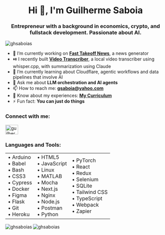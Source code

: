 <h1 align="center">Hi 👋, I'm Guilherme Saboia</h1>
<h3 align="center">Entrepreneur with a background in economics, crypto, and fullstack development. Passionate about AI.</h3>

<p align="left">
  <img src="https://komarev.com/ghpvc/?username=ghsaboias&label=Profile%20views&color=0e75b6&style=flat" alt="ghsaboias" />
</p>

- 🔭 I’m currently working on **[Fast Takeoff News](https://news.fasttakeoff.org)**, a news generator  
- ⏯️ I recently built **[Video Transcriber](https://github.com/ghsaboias/video-transcriber)**, a local video transcriber using whisper.cpp, with summarization using Claude  
- 🌱 I’m currently learning about Cloudflare, agentic workflows and data pipelines that involve AI
- 💬 Ask me about **LLM orchestration and AI agents**  
- 📫 How to reach me: **gsaboia@yahoo.com**  
- 📄 Know about my experiences: **[My Curriculum](https://gsaboia.com/)**  
- ⚡ Fun fact: **You can just do things**

<h3 align="left">Connect with me:</h3>
<p align="left">
  <a href="https://linkedin.com/in/guilherme-saboia" target="blank">
    <img align="center" src="https://raw.githubusercontent.com/rahuldkjain/github-profile-readme-generator/master/src/images/icons/Social/linked-in-alt.svg" alt="guilherme-saboia" height="30" width="40" />
  </a>
</p>

<h3 align="left">Languages and Tools:</h3>
<p align="left">
  <table>
    <tr>
      <td>
        • Arduino<br>
        • Babel<br>
        • Bash<br>
        • CSS3<br>
        • Cypress<br>
        • Docker<br>
        • Figma<br>
        • Flask<br>
        • Git<br>
        • Heroku
      </td>
      <td>
        • HTML5<br>
        • JavaScript<br>
        • Linux<br>
        • MATLAB<br>
        • Mocha<br>
        • Next.js<br>
        • Nginx<br>
        • Node.js<br>
        • Postman<br>
        • Python
      </td>
      <td>
        • PyTorch<br>
        • React<br>
        • Redux<br>
        • Selenium<br>
        • SQLite<br>
        • Tailwind CSS<br>
        • TypeScript<br>
        • Webpack<br>
        • Zapier
      </td>
    </tr>
  </table>
</p>

<p>
  <img align="left" src="https://github-readme-stats.vercel.app/api/top-langs?username=ghsaboias&show_icons=true&locale=en&layout=compact" alt="ghsaboias" />
</p>

<p>
  <img align="center" src="https://github-readme-stats.vercel.app/api?username=ghsaboias&show_icons=true&locale=en" alt="ghsaboias" />
</p>
